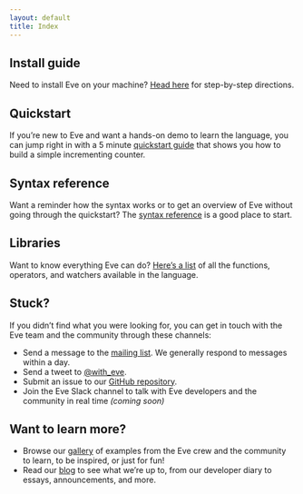 ```yaml
---
layout: default
title: Index
---
```


## Install guide
Need to install Eve on your machine? [Head here](install) for step-by-step directions.

## Quickstart
If you’re new to Eve and want a hands-on demo to learn the language, you can jump right in with a 5 minute [quickstart guide](tutorials/quickstart.eve) that shows you how to build a simple incrementing counter.

## Syntax reference
Want a reminder how the syntax works or to get an overview of Eve without going through the quickstart? The [syntax reference](syntaxreference) is a good place to start.

## Libraries
Want to know everything Eve can do? [Here’s a list](handbook/libraries/) of all the functions, operators, and watchers available in the language.

## Stuck?
If you didn’t find what you were looking for, you can get in touch with the Eve team and the community through these channels:

- Send a message to the [mailing list](https://groups.google.com/forum/#!forum/eve-talk). We generally respond to messages within a day.
- Send a tweet to [@with_eve](https://twitter.com/with_eve/).
- Submit an issue to our [GitHub repository](https://github.com/witheve).
- Join the Eve Slack channel to talk with Eve developers and the community in real time _(coming soon)_

## Want to learn more?
- Browse our [gallery](../gallery) of examples from the Eve crew and the community to learn, to be inspired, or just for fun!
- Read our [blog](http://incidentalcomplexity.com) to see what we’re up to, from our developer diary to essays, announcements, and more.
